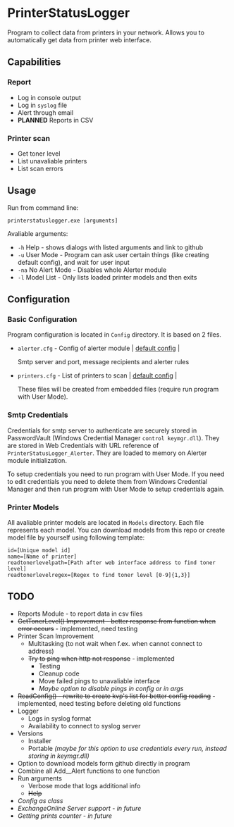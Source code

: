 # PrinterStatusLogger
Program to collect data from printers in your network.
Allows you to automatically get data from printer web interface.

## Capabilities
### Report
- Log in console output
- Log in `syslog` file
- Alert through email
- **PLANNED** Reports in CSV

### Printer scan
- Get toner level
- List unavaliable printers
- List scan errors

## Usage
Run from command line:

`printerstatuslogger.exe [arguments]`

Avaliable arguments:
- `-h` Help - shows dialogs with listed arguments and link to github
- `-u` User Mode - Program can ask user certain things (like creating default config), and wait for user input
- `-na` No Alert Mode - Disables whole Alerter module
- `-l` Model List - Only lists loaded printer models and then exits

## Configuration

### Basic Configuration
Program configuration is located in `Config` directory.
It is based on 2 files.
- `alerter.cfg` - Config of alerter module | [default config](PrinterStatusLogger/Config/DefaultConfig/alerter.cfg.def) |

  Smtp server and port, message recipients and alerter rules 
- `printers.cfg` - List of printers to scan | [default config](PrinterStatusLogger/Config/DefaultConfig/printers.cfg.def) |

  These files will be created from embedded files (require run program with User Mode).

### Smtp Credentials
Credentials for smtp server to authenticate are securely stored in PasswordVault (Windows Credential Manager `control keymgr.dll`).
They are stored in Web Credentials with URL reference of `PrinterStatusLogger_Alerter`.
They are loaded to memory on Alerter module initialization.

To setup credentials you need to run program with User Mode.
If you need to edit credentials you need to delete them from Windows Credential Manager and then run program with User Mode to setup credentials again.

### Printer Models
All avaliable printer models are located in `Models` directory.
Each file represents each model.
You can download models from this repo or create model file by yourself using following template:
```
id=[Unique model id]
name=[Name of printer]
readtonerlevelpath=[Path after web interface address to find toner level]
readtonerlevelregex=[Regex to find toner level [0-9]{1,3}]
```

## TODO
- Reports Module - to report data in csv files
- ~~GetTonerLevel() Improvement - better response from function when error occurs~~ - implemented, need testing
- Printer Scan Improvement
  - Multitasking (to not wait when f.ex. when cannot connect to address)
  - ~~Try to ping when http not response~~ - implemented
    - Testing
    - Cleanup code
    - Move failed pings to unavaliable interface
    - *Maybe option to disable pings in config or in args*
- ~~ReadConfig() - rewrite to create kvp's list for better config reading~~ - implemented, need testing before deleting old functions
- Logger
  - Logs in syslog format
  - Availability to connect to syslog server
- Versions
  - Installer
  - Portable *(maybe for this option to use credentials every run, instead storing in keymgr.dll)*
- Option to download models form github directly in program
- Combine all Add__Alert functions to one function
- Run arguments
  - Verbose mode that logs additional info
  - ~~Help~~
- *Config as class*
- *ExchangeOnline Server support - in future*
- *Getting prints counter - in future*
